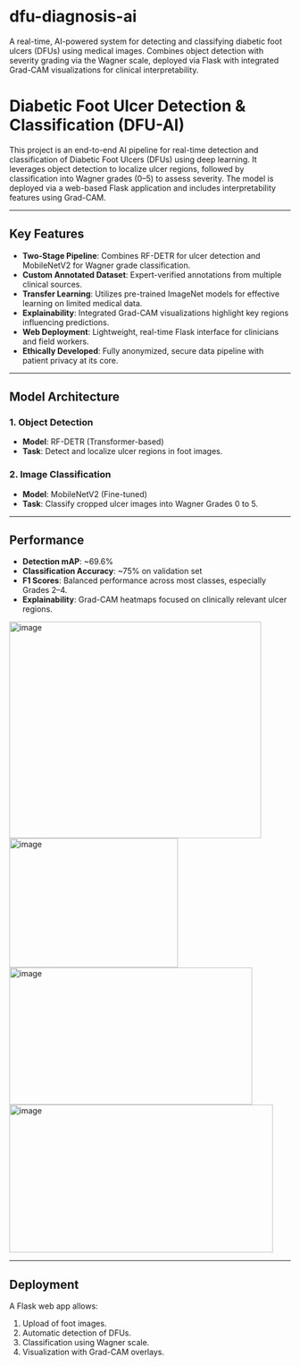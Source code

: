 # dfu-diagnosis-ai
A real-time, AI-powered system for detecting and classifying diabetic foot ulcers (DFUs) using medical images. Combines object detection with severity grading via the Wagner scale, deployed via Flask with integrated Grad-CAM visualizations for clinical interpretability.
# Diabetic Foot Ulcer Detection & Classification (DFU-AI)

This project is an end-to-end AI pipeline for real-time detection and classification of Diabetic Foot Ulcers (DFUs) using deep learning. It leverages object detection to localize ulcer regions, followed by classification into Wagner grades (0–5) to assess severity. The model is deployed via a web-based Flask application and includes interpretability features using Grad-CAM.

---

## Key Features

- **Two-Stage Pipeline**: Combines RF-DETR for ulcer detection and MobileNetV2 for Wagner grade classification.
- **Custom Annotated Dataset**: Expert-verified annotations from multiple clinical sources.
- **Transfer Learning**: Utilizes pre-trained ImageNet models for effective learning on limited medical data.
- **Explainability**: Integrated Grad-CAM visualizations highlight key regions influencing predictions.
- **Web Deployment**: Lightweight, real-time Flask interface for clinicians and field workers.
- **Ethically Developed**: Fully anonymized, secure data pipeline with patient privacy at its core.

---

## Model Architecture

### 1. Object Detection
- **Model**: RF-DETR (Transformer-based)
- **Task**: Detect and localize ulcer regions in foot images.

### 2. Image Classification
- **Model**: MobileNetV2 (Fine-tuned)
- **Task**: Classify cropped ulcer images into Wagner Grades 0 to 5.

---

## Performance

- **Detection mAP**: ~69.6%
- **Classification Accuracy**: ~75% on validation set
- **F1 Scores**: Balanced performance across most classes, especially Grades 2–4.
- **Explainability**: Grad-CAM heatmaps focused on clinically relevant ulcer regions.
<img width="451" height="387" alt="image" src="https://github.com/user-attachments/assets/17eee65c-9c44-4336-9319-9184f3f3d84d" />
<img width="302" height="231" alt="image" src="https://github.com/user-attachments/assets/e1e3942b-2131-4a09-bfd8-940f22771f62" />
<img width="435" height="245" alt="image" src="https://github.com/user-attachments/assets/8948abea-66aa-4802-95a4-a51d186a9116" />
<img width="472" height="264" alt="image" src="https://github.com/user-attachments/assets/a5a6ca76-31c3-4d9e-ba01-c59642abc2dc" />

---

## Deployment

A Flask web app allows:
1. Upload of foot images.
2. Automatic detection of DFUs.
3. Classification using Wagner scale.
4. Visualization with Grad-CAM overlays.

